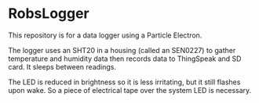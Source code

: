 # RobsLogger
This repository is for a data logger using a Particle Electron. 

The logger uses an SHT20 in a housing (called an SEN0227) to gather temperature and humidity data then records data to ThingSpeak and SD card. It sleeps between readings.

The LED is reduced in brightness so it is less irritating, but it still flashes upon wake. So a piece of electrical tape over the system LED is necessary.
